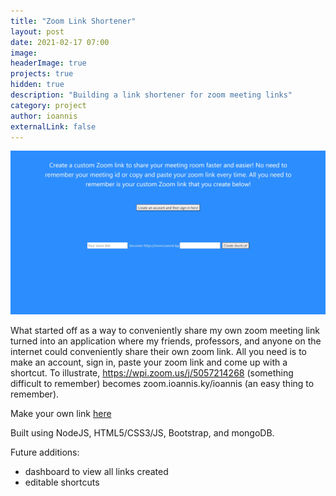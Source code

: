 ```yaml
---
title: "Zoom Link Shortener"
layout: post
date: 2021-02-17 07:00
image: 
headerImage: true
projects: true
hidden: true
description: "Building a link shortener for zoom meeting links"
category: project
author: ioannis
externalLink: false
---
```


![Homepage](/assets/images/zoomlinkshortener/homepage.jpg)

What started off as a way to conveniently share my own zoom meeting link turned into an application where my friends, professors, and
anyone on the internet could conveniently share their own zoom link. All you need is to make an account, sign in, paste your zoom
link and come up with a shortcut. To illustrate, https://wpi.zoom.us/j/5057214268 (something difficult to remember) becomes zoom.ioannis.ky/ioannis
(an easy thing to remember).

Make your own link [here](https://zoom.ioannis.ky)

Built using NodeJS, HTML5/CSS3/JS, Bootstrap, and mongoDB.

Future additions:
- dashboard to view all links created
- editable shortcuts
